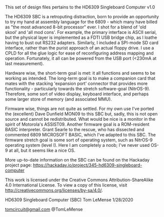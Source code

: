
This set of design files pertains to the HD6309 Singleboard Computer v1.0

The HD6309 SBC is a retroputing distraction, born to provide an opportunity to try my hand
at assembly language for the 6809 - which many have billed as "the most advanced 8-bit
processor" ever. I shot for a blend of 'old skool' and 'all mod cons'. For example, the
primary interface is ASCII serial, but the physical layer is implemented as a FDTI USB
bridge chip, as I loathe having to bust out RS232 adapters. Similarly, I included a
SPI-mode SD card interface, rather than the purist approach of an actual floppy drive.
I use a CPLD for all the glue logic for ease of reconfiguring address mapping and 
operation. Fortunately, it all can be powered from the USB port (<230mA at last
measurement).

Hardware wise, the short-term goal is met: it all functions and seems to be working as
intended. The long-term goal is to make a companion card that mates with the stacking
'expansion port' connector that provides more functionality - particularly towards the 
stretch software-goal (NitrOS-9). Therefore, some sort of video display, keyboard
interface, and perhaps some larger store of memory (and associated MMU). 

Firmware wise, things are not quite as settled. For my own use I've ported the (excellent) 
Dave Dunfield MON09 to this SBC but, sadly, this is not open source and cannot
be redistributed. What would be nice is a monitor in the spirit of Motorola's ASSIST09.
Another firmware goal is a ROM-resident BASIC interpreter. Grant Searle to the rescue,
who has dissected and commented 6809 MICROSOFT BASIC, which I've adapted to this SBC.
The firmware stretch goal is some sort of operating system, such as NitrOS-9 operating 
system (level I). Here I am completely a noob; I've never used OS-9 at all, but it seems 
like a nice OS.

More up-to-date information on the SBC can be found on the Hackaday project page:
https://hackaday.io/project/345-hd6309-singleboard-computer

This work is licensed under the Creative Commons Attribution-ShareAlike 4.0 International License. 
To view a copy of this license, visit http://creativecommons.org/licenses/by-sa/4.0/.

HD6309 Singleboard Computer (SBC)
Tom LeMense
1/28/2020

tomcircuit@gmail.com
@TomLeMense


		
